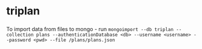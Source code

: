 # triplan

###

To import data from files to mongo - run `mongoimport --db triplan --collection plans --authenticationDatabase <db> --username <username> --password <pwd> --file /plans/plans.json`

